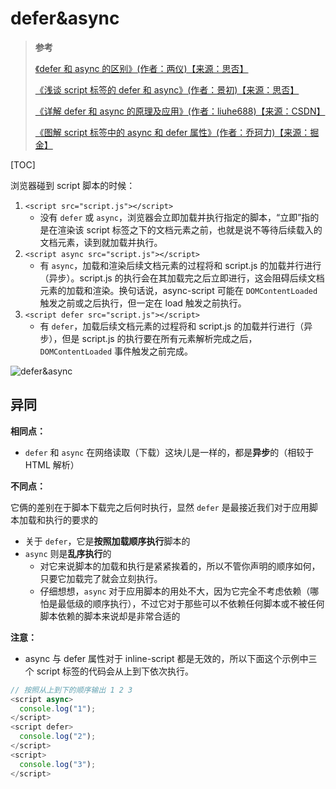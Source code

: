 # defer&async

> **参考**
>
> [《defer 和 async 的区别》(作者：两仪)【来源：思否】](https://segmentfault.com/q/1010000000640869)
>
> [《浅谈 script 标签的 defer 和 async》(作者：景初)【来源：思否】](https://segmentfault.com/a/1190000006778717)
>
> [《详解 defer 和 async 的原理及应用》(作者：liuhe688)【来源：CSDN】](https://blog.csdn.net/liuhe688/article/details/51247484)
>
> [《图解 script 标签中的 async 和 defer 属性》(作者：乔珂力)【来源：掘金】](https://juejin.cn/post/6894629999215640583)

[TOC]

浏览器碰到 script 脚本的时候：

1. `<script src="script.js"></script>`
   - 没有 `defer` 或 `async`，浏览器会立即加载并执行指定的脚本，“立即”指的是在渲染该 script 标签之下的文档元素之前，也就是说不等待后续载入的文档元素，读到就加载并执行。
2. `<script async src="script.js"></script>`
   - 有 `async`，加载和渲染后续文档元素的过程将和 script.js 的加载并行进行（异步）。script.js 的执行会在其加载完之后立即进行，这会阻碍后续文档元素的加载和渲染。换句话说，async-script 可能在 `DOMContentLoaded` 触发之前或之后执行，但一定在 load 触发之前执行。
3. `<script defer src="script.js"></script>`
   - 有 `defer`，加载后续文档元素的过程将和 script.js 的加载并行进行（异步），但是 script.js 的执行要在所有元素解析完成之后，`DOMContentLoaded` 事件触发之前完成。

![defer&async](https://image-static.segmentfault.com/28/4a/284aec5bb7f16b3ef4e7482110c5ddbb_fix732)

## 异同

**相同点：**

- `defer` 和 `async` 在网络读取（下载）这块儿是一样的，都是**异步**的（相较于 HTML 解析）

**不同点：**

它俩的差别在于脚本下载完之后何时执行，显然 `defer` 是最接近我们对于应用脚本加载和执行的要求的

- 关于 `defer`，它是**按照加载顺序执行**脚本的
- `async` 则是**乱序执行**的
  - 对它来说脚本的加载和执行是紧紧挨着的，所以不管你声明的顺序如何，只要它加载完了就会立刻执行。
  - 仔细想想，`async` 对于应用脚本的用处不大，因为它完全不考虑依赖（哪怕是最低级的顺序执行），不过它对于那些可以不依赖任何脚本或不被任何脚本依赖的脚本来说却是非常合适的

**注意：**

- async 与 defer 属性对于 inline-script 都是无效的，所以下面这个示例中三个 script 标签的代码会从上到下依次执行。

```js
// 按照从上到下的顺序输出 1 2 3
<script async>
  console.log("1");
</script>
<script defer>
  console.log("2");
</script>
<script>
  console.log("3");
</script>
```
